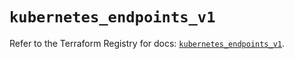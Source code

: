 # `kubernetes_endpoints_v1`

Refer to the Terraform Registry for docs: [`kubernetes_endpoints_v1`](https://registry.terraform.io/providers/hashicorp/kubernetes/2.30.0/docs/resources/endpoints_v1).

